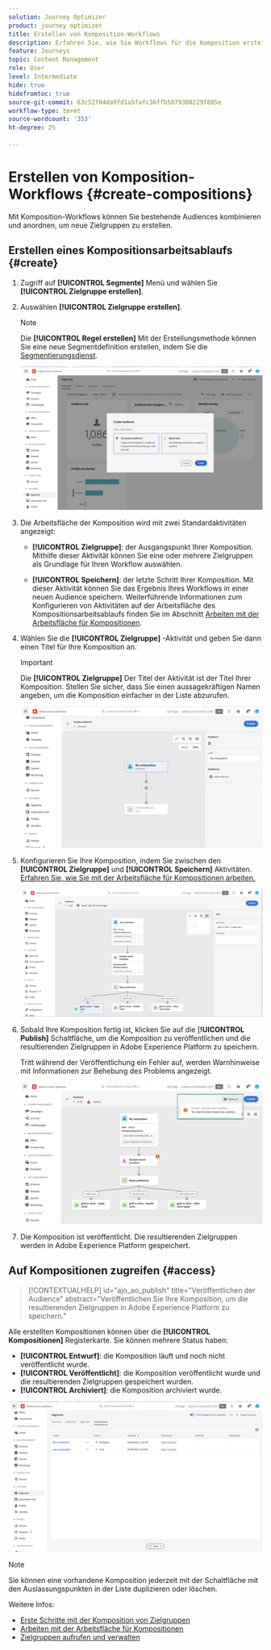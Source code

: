```yaml
---
solution: Journey Optimizer
product: journey optimizer
title: Erstellen von Komposition-Workflows
description: Erfahren Sie, wie Sie Workflows für die Komposition erstellen, um bestehende Zielgruppen zu kombinieren und anzuordnen.
feature: Journeys
topic: Content Management
role: User
level: Intermediate
hide: true
hidefromtoc: true
source-git-commit: 63c52f04da9fd1a5fafc36ffb5079380229f885e
workflow-type: tm+mt
source-wordcount: '353'
ht-degree: 2%

---
```


# Erstellen von Komposition-Workflows {#create-compositions}

Mit Komposition-Workflows können Sie bestehende Audiences kombinieren und anordnen, um neue Zielgruppen zu erstellen.

## Erstellen eines Kompositionsarbeitsablaufs {#create}

1. Zugriff auf **[!UICONTROL Segmente]** Menü und wählen Sie **[!UICONTROL Zielgruppe erstellen]**.

1. Auswählen **[!UICONTROL Zielgruppe erstellen]**.

   >[!NOTE]
   >
   >Die **[!UICONTROL Regel erstellen]** Mit der Erstellungsmethode können Sie eine neue Segmentdefinition erstellen, indem Sie die [Segmentierungsdienst](https://experienceleague.adobe.com/docs/experience-platform/segmentation/ui/overview.html?lang=de).

   ![](assets/audiences-create.png)

1. Die Arbeitsfläche der Komposition wird mit zwei Standardaktivitäten angezeigt:

   * **[!UICONTROL Zielgruppe]**: der Ausgangspunkt Ihrer Komposition. Mithilfe dieser Aktivität können Sie eine oder mehrere Zielgruppen als Grundlage für Ihren Workflow auswählen.

   * **[!UICONTROL Speichern]**: der letzte Schritt Ihrer Komposition. Mit dieser Aktivität können Sie das Ergebnis Ihres Workflows in einer neuen Audience speichern.
   Weiterführende Informationen zum Konfigurieren von Aktivitäten auf der Arbeitsfläche des Kompositionsarbeitsablaufs finden Sie im Abschnitt [Arbeiten mit der Arbeitsfläche für Kompositionen](composition-canvas.md).

1. Wählen Sie die **[!UICONTROL Zielgruppe]** -Aktivität und geben Sie dann einen Titel für Ihre Komposition an.

   >[!IMPORTANT]
   >
   >Die **[!UICONTROL Zielgruppe]** Der Titel der Aktivität ist der Titel Ihrer Komposition. Stellen Sie sicher, dass Sie einen aussagekräftigen Namen angeben, um die Komposition einfacher in der Liste abzurufen.

   ![](assets/audiences-new-composition.png)

1. Konfigurieren Sie Ihre Komposition, indem Sie zwischen den **[!UICONTROL Zielgruppe]** und **[!UICONTROL Speichern]** Aktivitäten. [Erfahren Sie, wie Sie mit der Arbeitsfläche für Kompositionen arbeiten.](composition-canvas.md)

   ![](assets/audiences-publish.png)

1. Sobald Ihre Komposition fertig ist, klicken Sie auf die [**!UICONTROL Publish]** Schaltfläche, um die Komposition zu veröffentlichen und die resultierenden Zielgruppen in Adobe Experience Platform zu speichern.

   Tritt während der Veröffentlichung ein Fehler auf, werden Warnhinweise mit Informationen zur Behebung des Problems angezeigt.

   ![](assets/audiences-alerts.png)

1. Die Komposition ist veröffentlicht. Die resultierenden Zielgruppen werden in Adobe Experience Platform gespeichert. <!-- and are ready to be targeted in Journey Optimizer campaigns. [Get started with campaigns](../campaigns/get-started-with-campaigns.md)-->

## Auf Kompositionen zugreifen {#access}

>[!CONTEXTUALHELP]
>id="ajo_ao_publish"
>title="Veröffentlichen der Audience"
>abstract="Veröffentlichen Sie Ihre Komposition, um die resultierenden Zielgruppen in Adobe Experience Platform zu speichern."

Alle erstellten Kompositionen können über die **[!UICONTROL Kompositionen]** Registerkarte. Sie können mehrere Status haben:

* **[!UICONTROL Entwurf]**: die Komposition läuft und noch nicht veröffentlicht wurde.
* **[!UICONTROL Veröffentlicht]**: die Komposition veröffentlicht wurde und die resultierenden Zielgruppen gespeichert wurden. <!-- and are available for use.-->
* **[!UICONTROL Archiviert]**: die Komposition archiviert wurde.

![](assets/audiences-compositions.png)

>[!NOTE]
>
>Sie können eine vorhandene Komposition jederzeit mit der Schaltfläche mit den Auslassungspunkten in der Liste duplizieren oder löschen.

Weitere Infos:

* [Erste Schritte mit der Komposition von Zielgruppen](get-started-audience-orchestration.md)
* [Arbeiten mit der Arbeitsfläche für Kompositionen](composition-canvas.md)
* [Zielgruppen aufrufen und verwalten](access-audiences.md)
